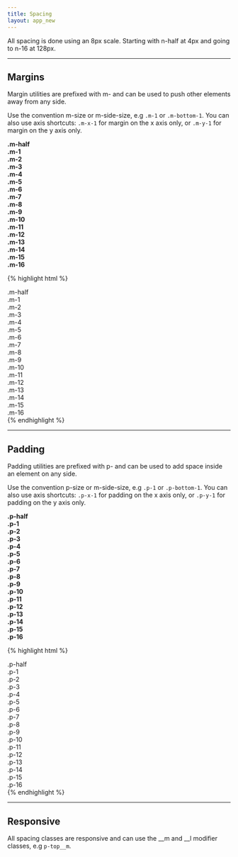 ```yaml
---
title: Spacing
layout: app_new
---
```


<p class="t-4">All spacing is done using an 8px scale. Starting with n-half at 4px and going to n-16 at 128px.</p>

<hr />

## Margins
<p class="t-4">Margin utilities are prefixed with m- and can be used to push other elements away from any side.</p>

<p>Use the convention m-size or m-side-size, e.g <code>.m-1</code> or <code>.m-bottom-1</code>. You can also use axis shortcuts: <code>.m-x-1</code> for margin on the x axis only, or <code>.m-y-1</code> for margin on the y axis only.</p>
<div class="p-2 bg-c-g100 m-bottom">
	<div class="p-1 bg-c-g200 m-bottom-half"><strong>.m-half</strong></div>
	<div class="p-1 bg-c-g200 m-bottom-1"><strong>.m-1</strong></div>
	<div class="p-1 bg-c-g200 m-bottom-2"><strong>.m-2</strong></div>
	<div class="p-1 bg-c-g200 m-bottom-3"><strong>.m-3</strong></div>
	<div class="p-1 bg-c-g200 m-bottom-4"><strong>.m-4</strong></div>
	<div class="p-1 bg-c-g200 m-bottom-5"><strong>.m-5</strong></div>
	<div class="p-1 bg-c-g200 m-bottom-6"><strong>.m-6</strong></div>
	<div class="p-1 bg-c-g200 m-bottom-7"><strong>.m-7</strong></div>
	<div class="p-1 bg-c-g200 m-bottom-8"><strong>.m-8</strong></div>
	<div class="p-1 bg-c-g200 m-bottom-9"><strong>.m-9</strong></div>
	<div class="p-1 bg-c-g200 m-bottom-10"><strong>.m-10</strong></div>
	<div class="p-1 bg-c-g200 m-bottom-11"><strong>.m-11</strong></div>
	<div class="p-1 bg-c-g200 m-bottom-12"><strong>.m-12</strong></div>
	<div class="p-1 bg-c-g200 m-bottom-13"><strong>.m-13</strong></div>
	<div class="p-1 bg-c-g200 m-bottom-14"><strong>.m-14</strong></div>
	<div class="p-1 bg-c-g200 m-bottom-15"><strong>.m-15</strong></div>
	<div class="p-1 bg-c-g200 m-bottom-16"><strong>.m-16</strong></div>
</div>

{% highlight html %}
<div class="m-half">.m-half</div>
<div class="m-1">.m-1</div>
<div class="m-2">.m-2</div>
<div class="m-3">.m-3</div>
<div class="m-4">.m-4</div>
<div class="m-5">.m-5</div>
<div class="m-6">.m-6</div>
<div class="m-7">.m-7</div>
<div class="m-8">.m-8</div>
<div class="m-9">.m-9</div>
<div class="m-10">.m-10</div>
<div class="m-11">.m-11</div>
<div class="m-12">.m-12</div>
<div class="m-13">.m-13</div>
<div class="m-14">.m-14</div>
<div class="m-15">.m-15</div>
<div class="m-16">.m-16</div>
{% endhighlight %}

<hr />

## Padding
<p class="t-5">Padding utilities are prefixed with p- and can be used to add space inside an element on any side.</p>

<p>Use the convention p-size or m-side-size, e.g <code>.p-1</code> or <code>.p-bottom-1</code>. You can also use axis shortcuts: <code>.p-x-1</code> for padding on the x axis only, or <code>.p-y-1</code> for padding on the y axis only.</p>

<div class="p-2 bg-c-g100 m-bottom">
	<div class="m-bottom-1 bg-c-g200 p-half"><strong>.p-half</strong></div>
	<div class="m-bottom-1 bg-c-g200 p-1"><strong>.p-1</strong></div>
	<div class="m-bottom-1 bg-c-g200 p-2"><strong>.p-2</strong></div>
	<div class="m-bottom-1 bg-c-g200 p-3"><strong>.p-3</strong></div>
	<div class="m-bottom-1 bg-c-g200 p-4"><strong>.p-4</strong></div>
	<div class="m-bottom-1 bg-c-g200 p-5"><strong>.p-5</strong></div>
	<div class="m-bottom-1 bg-c-g200 p-6"><strong>.p-6</strong></div>
	<div class="m-bottom-1 bg-c-g200 p-7"><strong>.p-7</strong></div>
	<div class="m-bottom-1 bg-c-g200 p-8"><strong>.p-8</strong></div>
	<div class="m-bottom-1 bg-c-g200 p-9"><strong>.p-9</strong></div>
	<div class="m-bottom-1 bg-c-g200 p-10"><strong>.p-10</strong></div>
	<div class="m-bottom-1 bg-c-g200 p-11"><strong>.p-11</strong></div>
	<div class="m-bottom-1 bg-c-g200 p-12"><strong>.p-12</strong></div>
	<div class="m-bottom-1 bg-c-g200 p-13"><strong>.p-13</strong></div>
	<div class="m-bottom-1 bg-c-g200 p-14"><strong>.p-14</strong></div>
	<div class="m-bottom-1 bg-c-g200 p-15"><strong>.p-15</strong></div>
	<div class="m-bottom-1 bg-c-g200 p-16"><strong>.p-16</strong></div>
</div>

{% highlight html %}
<div class="p-half">.p-half</div>
<div class="p-1">.p-1</div>
<div class="p-2">.p-2</div>
<div class="p-3">.p-3</div>
<div class="p-4">.p-4</div>
<div class="p-5">.p-5</div>
<div class="p-6">.p-6</div>
<div class="p-7">.p-7</div>
<div class="p-8">.p-8</div>
<div class="p-9">.p-9</div>
<div class="p-10">.p-10</div>
<div class="p-11">.p-11</div>
<div class="p-12">.p-12</div>
<div class="p-13">.p-13</div>
<div class="p-14">.p-14</div>
<div class="p-15">.p-15</div>
<div class="p-16">.p-16</div>
{% endhighlight %}

<hr />

## Responsive

All spacing classes are responsive and can use the __m and __l modifier classes, e.g `p-top__m`.
